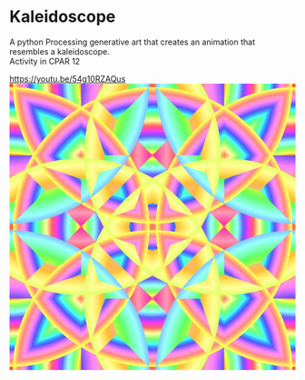 # Kaleidoscope
A python Processing generative art that creates an animation that resembles a kaleidoscope.    
Activity in CPAR 12

https://youtu.be/54g10RZAQus
![Image](kaleidoscope1.jpg)
